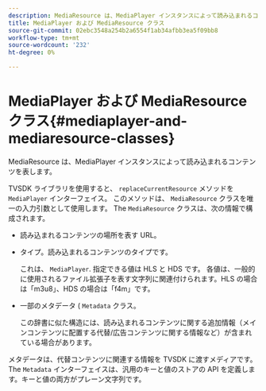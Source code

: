 ```yaml
---
description: MediaResource は、MediaPlayer インスタンスによって読み込まれるコンテンツを表します。
title: MediaPlayer および MediaResource クラス
source-git-commit: 02ebc3548a254b2a6554f1ab34afbb3ea5f09bb8
workflow-type: tm+mt
source-wordcount: '232'
ht-degree: 0%

---
```


# MediaPlayer および MediaResource クラス{#mediaplayer-and-mediaresource-classes}

MediaResource は、MediaPlayer インスタンスによって読み込まれるコンテンツを表します。

<!--<a id="section_B09A012C97454AF58CE2269B800D8027"></a>-->

TVSDK ライブラリを使用すると、 `replaceCurrentResource` メソッドを `MediaPlayer` インターフェイス。 このメソッドは、 `MediaResource` クラスを唯一の入力引数として使用します。 The `MediaResource` クラスは、次の情報で構成されます。

* 読み込まれるコンテンツの場所を表す URL。
* タイプ。読み込まれるコンテンツのタイプです。

  これは、 `MediaPlayer`. 指定できる値は HLS と HDS です。 各値は、一般的に使用されるファイル拡張子を表す文字列に関連付けられます。HLS の場合は「m3u8」、HDS の場合は「f4m」です。
* 一部のメタデータ ( `Metadata` クラス。

  この辞書に似た構造には、読み込まれるコンテンツに関する追加情報（メインコンテンツに配置する代替/広告コンテンツに関する情報など）が含まれている場合があります。

メタデータは、代替コンテンツに関連する情報を TVSDK に渡すメディアです。 The `Metadata` インターフェイスは、汎用のキーと値のストアの API を定義します。キーと値の両方がプレーン文字列です。
